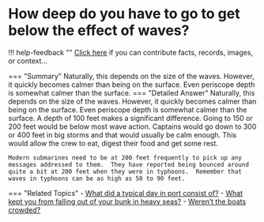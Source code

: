 # How deep do you have to go to get below the effect of waves?

!!! help-feedback ""
    <a href="/feedback/" data-feedback-link>Click here</a>
    if you can contribute facts, records, images, or context…

<a id="summary"></a>
=== "Summary"
    Naturally, this depends on the size of the waves. However, it quickly becomes calmer than being on the surface. Even periscope depth is somewhat calmer than the surface.
=== "Detailed Answer"
    Naturally, this depends on the size of the waves.  However, it quickly becomes calmer than being on the surface.  Even periscope depth is somewhat calmer than the surface.  A depth of 100 feet makes a significant difference.  Going to 150 or 200 feet would be below most wave action.  Captains would go down to 300 or 400 feet in big storms and that would usually be calm enough.  This would allow the crew to eat, digest their food and get some rest.

    Modern submarines need to be at 200 feet frequently to pick up any messages addressed to them.  They have reported being bounced around quite a bit at 200 feet when they were in typhoons.  Remember that waves in typhoons can be as high as 50 to 90 feet.
=== "Related Topics"
    - [What did a typical day in port consist of?](./what-did-a-typical-day-in-port-consist-of.md#summary)
    - [What kept you from falling out of your bunk in heavy seas?](./what-kept-you-from-falling-out-of-your-bunk-in-heavy-seas.md#summary)
    - [Weren’t the boats crowded?](./werent-the-boats-crowded.md#summary)